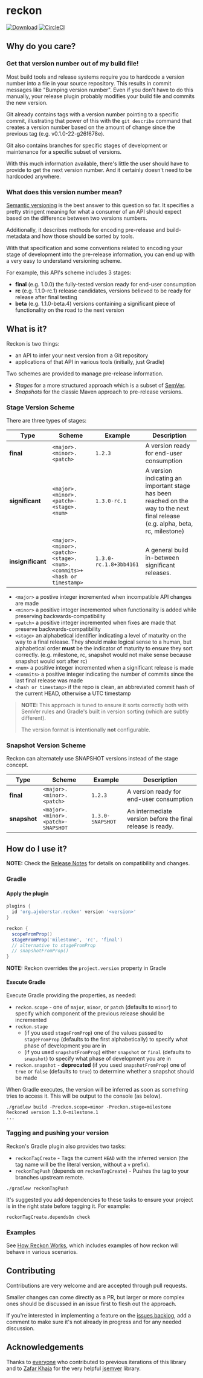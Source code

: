 # reckon

[![Download](https://api.bintray.com/packages/ajoberstar/maven/reckon/images/download.svg)](https://bintray.com/ajoberstar/maven/reckon/_latestVersion)
[![CircleCI](https://circleci.com/gh/ajoberstar/reckon.svg?style=svg)](https://circleci.com/gh/ajoberstar/reckon)

## Why do you care?

### Get that version number out of my build file!

Most build tools and release systems require you to hardcode a version number into
a file in your source repository. This results in commit messages like "Bumping
version number". Even if you don't have to do this manually, your release plugin
probably modifies your build file and commits the new version.

Git already contains tags with a version number pointing to a
specific commit, illustrating that power of this with the `git describe`
command that creates a version number based on the amount of change since the
previous tag (e.g. v0.1.0-22-g26f678e).

Git also contains branches for specific stages of development or maintenance
for a specific subset of versions.

With this much information available, there's little the user
should have to provide to get the next version number. And it certainly
doesn't need to be hardcoded anywhere.

### What does this version number mean?

[Semantic versioning](http://semver.org) is the best answer to this question so far.
It specifies a pretty stringent meaning for what a consumer of an API should expect
based on the difference between two versions numbers.

Additionally, it describes methods for encoding pre-release and build-metadata and
how those should be sorted by tools.

With that specification and some conventions related to encoding your stage of
development into the pre-release information, you can end up with a very
easy to understand versioning scheme.

For example, this API's scheme includes 3 stages:

- **final** (e.g. 1.0.0) the fully-tested version ready for end-user consumption
- **rc** (e.g. 1.1.0-rc.1) release candidates, versions believed to be ready for release after final testing
- **beta** (e.g. 1.1.0-beta.4) versions containing a significant piece of functionality on the road
  to the next version

## What is it?

Reckon is two things:

- an API to infer your next version from a Git repository
- applications of that API in various tools (initially, just Gradle)

Two schemes are provided to manage pre-release information.

- _Stages_ for a more structured approach which is a subset of [SemVer](http://semver.org).
- _Snapshots_ for the classic Maven approach to pre-release versions.

### Stage Version Scheme

There are three types of stages:

| Type              | Scheme                                                                | Example                | Description                                                                                                                     |
| ----------------- | --------------------------------------------------------------------- | ---------------------- | ------------------------------------------------------------------------------------------------------------------------------- |
| **final**         | `<major>.<minor>.<patch>`                                             | `1.2.3`                | A version ready for end-user consumption                                                                                        |
| **significant**   | `<major>.<minor>.<patch>-<stage>.<num>`                               | `1.3.0-rc.1`           | A version indicating an important stage has been reached on the way to the next final release (e.g. alpha, beta, rc, milestone) |
| **insignificant** | `<major>.<minor>.<patch>-<stage>.<num>.<commits>+<hash or timestamp>` | `1.3.0-rc.1.8+3bb4161` | A general build in-between significant releases.                                                                                |

- `<major>` a postive integer incremented when incompatible API changes are made
- `<minor>` a positive integer incremented when functionality is added while preserving backwards-compatibility
- `<patch>` a positive integer incremented when fixes are made that preserve backwards-compatibility
- `<stage>` an alphabetical identifier indicating a level of maturity on the way to a final release. They should make logical sense to a human, but alphabetical order **must** be the indicator of maturity to ensure they sort correctly. (e.g. milestone, rc, snapshot would not make sense because snapshot would sort after rc)
- `<num>` a positive integer incremented when a significant release is made
- `<commits>` a positive integer indicating the number of commits since the last final release was made
- `<hash or timestamp>` if the repo is clean, an abbreviated commit hash of the current HEAD, otherwise a UTC timestamp

> **NOTE:** This approach is tuned to ensure it sorts correctly both with SemVer rules and Gradle's built in version sorting (which are subtly different).
>
> The version format is intentionally **not** configurable.

### Snapshot Version Scheme

Reckon can alternately use SNAPSHOT versions instead of the stage concept.

| Type         | Scheme                             | Example          | Description                                                |
| ------------ | ---------------------------------- | ---------------- | ---------------------------------------------------------- |
| **final**    | `<major>.<minor>.<patch>`          | `1.2.3`          | A version ready for end-user consumption                   |
| **snapshot** | `<major>.<minor>.<patch>-SNAPSHOT` | `1.3.0-SNAPSHOT` | An intermediate version before the final release is ready. |

## How do I use it?

**NOTE:** Check the [Release Notes](https://github.com/ajoberstar/reckon/releases) for details on compatibility and changes.

### Gradle

#### Apply the plugin

```groovy
plugins {
  id 'org.ajoberstar.reckon' version '<version>'
}

reckon {
  scopeFromProp()
  stageFromProp('milestone', 'rc', 'final')
  // alternative to stageFromProp
  // snapshotFromProp()
}
```

**NOTE:** Reckon overrides the `project.version` property in Gradle

#### Execute Gradle

Execute Gradle providing the properties, as needed:

- `reckon.scope` - one of `major`, `minor`, or `patch` (defaults to `minor`) to specify which component of the previous release should be incremented
- `reckon.stage`
  - (if you used `stageFromProp`) one of the values passed to `stageFromProp` (defaults to the first alphabetically) to specify what phase of development you are in
  - (if you used `snapshotFromProp`) either `snapshot` or `final` (defaults to `snapshot`) to specify what phase of development you are in
- `reckon.snapshot` - **deprecated** (if you used `snapshotFromProp`) one of `true` or `false` (defaults to `true`) to determine whether a snapshot should be made

When Gradle executes, the version will be inferred as soon as something tries to access it. This will be output to the console (as below).

```
./gradlew build -Preckon.scope=minor -Preckon.stage=milestone
Reckoned version 1.3.0-milestone.1
...
```

### Tagging and pushing your version

Reckon's Gradle plugin also provides two tasks:

- `reckonTagCreate` - Tags the current `HEAD` with the inferred version (the tag name will be the literal version, without a `v` prefix).
- `reckonTagPush` (depends on `reckonTagCreate`) - Pushes the tag to your branches upstream remote.

```
./gradlew reckonTagPush
```

It's suggested you add dependencies to these tasks to ensure your project is in the right state before tagging it. For example:

```
reckonTagCreate.dependsOn check
```

### Examples

See [How Reckon Works](docs/index.md), which includes examples of how reckon will behave in various scenarios.

## Contributing

Contributions are very welcome and are accepted through pull requests.

Smaller changes can come directly as a PR, but larger or more complex
ones should be discussed in an issue first to flesh out the approach.

If you're interested in implementing a feature on the
[issues backlog](https://github.com/ajoberstar/reckon/issues), add a comment
to make sure it's not already in progress and for any needed discussion.

## Acknowledgements

Thanks to [everyone](https://github.com/ajoberstar/gradle-git/graphs/contributors)
who contributed to previous iterations of this library and to
[Zafar Khaja](https://github.com/zafarkhaja) for the very helpful
[jsemver](https://github.com/zafarkhaja/jsemver) library.
